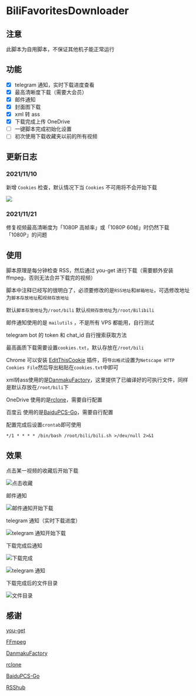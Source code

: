 # BiliFavoritesDownloader

## 注意

此脚本为自用脚本，不保证其他机子能正常运行

## 功能

- [x] telegram 通知，实时下载进度查看
- [x] 最高清晰度下载（需要大会员）
- [x] 邮件通知
- [x] 封面图下载
- [x] xml 转 ass
- [x] 下载完成上传 OneDrive
- [ ] 一键脚本完成初始化设置
- [ ] 初次使用下载收藏夹以前的所有视频

## 更新日志

### 2021/11/10

新增 ```Cookies``` 检查，默认情况下当 ```Cookies``` 不可用将不会开始下载

![](https://raw.githubusercontent.com/left916/images/main/2021/10/20211110134148.png)

### 2021/11/21

修复视频最高清晰度为「1080P 高帧率」或「1080P 60帧」时仍然下载「1080P」的问题

## 使用

脚本原理是每分钟检查 RSS，然后通过 you-get 进行下载（需要额外安装 ffmpeg，否则无法合并下载完的视频）

脚本中注释已经写的很明白了，必须要修改的是```RSS地址```和```邮箱地址```，可选修改地址为```脚本存放地址```和```视频存放地址```

默认```脚本存放地址```为```/root/bili```
默认```视频存放地址```为```/root/Bilibili```

邮件通知使用的是 ```mailutils``` ，不是所有 VPS 都能用，自行测试

telegram bot 的 token 和 chat_id 自行搜索获取方法

最高画质下载需要设置```cookies.txt```，默认存放在```/root/bili```

Chrome 可以安装 [EditThisCookie](https://chrome.google.com/webstore/detail/editthiscookie/fngmhnnpilhplaeedifhccceomclgfbg) 插件，将```导出格式```设置为```Netscape HTTP Cookies File```然后导出粘贴在```cookies.txt```中即可

xml转ass使用的是[DanmakuFactory](https://github.com/hihkm/DanmakuFactory)，这里提供了已编译好的可执行文件，同样是默认存放在```/root/bili```下

OneDrive 使用的是[rclone](https://github.com/rclone/rclone)，需要自行配置

百度云 使用的是[BaiduPCS-Go](https://github.com/qjfoidnh/BaiduPCS-Go)，需要自行配置

配置完成后设置```crontab```即可使用

```shell
*/1 * * * * /bin/bash /root/bili/bili.sh >/dev/null 2>&1
```

## 效果

点击某一视频的收藏后开始下载

![点击收藏](https://raw.githubusercontent.com/left916/images/main/picgo/picgo20210913230146.png)

邮件通知

![邮件通知开始下载](https://raw.githubusercontent.com/left916/images/main/picgo/picgo20210913225853.png)

telegram 通知（实时下载进度）

![telegram 通知开始下载](https://raw.githubusercontent.com/left916/images/main/picgo/20211004113050.png)

下载完成后通知

![下载完成](https://raw.githubusercontent.com/left916/images/main/picgo/picgo20210913225948.png)

![telegram 通知](https://raw.githubusercontent.com/left916/images/main/picgo/20211004113146.png)

下载完成后的文件目录

![文件目录](https://raw.githubusercontent.com/left916/images/main/picgo/picgo20210913230035.png)

## 感谢

[you-get](https://github.com/soimort/you-get)

[FFmpeg](https://github.com/FFmpeg/FFmpeg)

[DanmakuFactory](https://github.com/hihkm/DanmakuFactory)

[rclone](https://github.com/rclone/rclone)

[BaiduPCS-Go](https://github.com/qjfoidnh/BaiduPCS-Go)

[RSShub](https://github.com/DIYgod/RSSHub)
